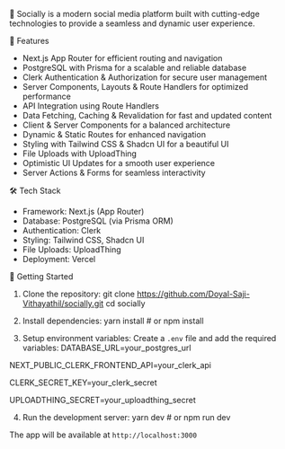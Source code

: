 🚀 Socially is a modern social media platform built with cutting-edge technologies to provide a seamless and dynamic user experience.

 🌟 Features
- Next.js App Router for efficient routing and navigation
- PostgreSQL with Prisma for a scalable and reliable database
- Clerk Authentication & Authorization for secure user management
- Server Components, Layouts & Route Handlers for optimized performance
- API Integration using Route Handlers
- Data Fetching, Caching & Revalidation for fast and updated content
- Client & Server Components for a balanced architecture
- Dynamic & Static Routes for enhanced navigation
- Styling with Tailwind CSS & Shadcn UI for a beautiful UI
- File Uploads with UploadThing
- Optimistic UI Updates for a smooth user experience
- Server Actions & Forms for seamless interactivity

 🛠️ Tech Stack
- Framework: Next.js (App Router)
- Database: PostgreSQL (via Prisma ORM)
- Authentication: Clerk
- Styling: Tailwind CSS, Shadcn UI
- File Uploads: UploadThing
- Deployment: Vercel

 🚀 Getting Started
 1. Clone the repository:
git clone https://github.com/Doyal-Saji-Vithayathil/socially.git
cd socially

 2. Install dependencies:
yarn install  # or npm install


3. Setup environment variables:
Create a `.env` file and add the required variables:
DATABASE_URL=your_postgres_url

NEXT_PUBLIC_CLERK_FRONTEND_API=your_clerk_api

CLERK_SECRET_KEY=your_clerk_secret

UPLOADTHING_SECRET=your_uploadthing_secret


 4. Run the development server:
yarn dev  # or npm run dev

The app will be available at `http://localhost:3000`
